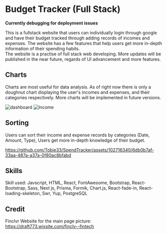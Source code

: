 <h1>Budget Tracker (Full Stack)</h1>
<p><b>Currently debugging for deployment issues</b></br></p>

<p>This is a fullstack website that users can individually login through google and have their budget tracked through adding records of incomes and expenses.
The website has a few features that help users get more in-depth information of their spending habits. <br/>
The website is a practise of full stack web developing. More updates will be published in the near future, regards of UI advancement and more features.</p>

<h2>Charts</h2>

  <p>Charts are most useful for data analysis. As of right now there is only a doughnut chart displaying the user's incomes and expenses, and their categories respectively. More charts will be implemented in future versions.</p>
  
![dashboard](https://github.com/Tobie33/SpendTracker/assets/102716340/38d6a997-1125-4f47-91b0-41aa4fe7e72f)
![Income](https://github.com/Tobie33/SpendTracker/assets/102716340/00a0e354-7896-4b32-9fbf-f4799671bcc9)


<h2>Sorting</h2>

  Users can sort their income and expense records by categories (Date, Amount, Type), Users get more in-depth knowledge of their budget.


https://github.com/Tobie33/SpendTracker/assets/102716340/6db0b7af-33aa-487a-a37a-0f80ac8bfabd

<h2>Skills</h2>

Skill used: Javscript, HTML, React, FontAwesome, Bootstrap, React-Bootstrap, Sass, Next js, Prisma, Formik, Chart.js, React-fade-in, React-loading-skeleton, Swr, Yup, PostgreSQL

<h2>Credit</h2>

Finclvr Website for the main page picture: https://draft773.wixsite.com/finclv--fintech
